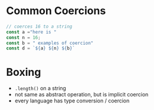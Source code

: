 # Common Coercions
```js
// coerces 16 to a string
const a ="here is "
const n = 16;
const b = " examples of coercion"
const d = `${a} ${n} ${b}`


```

# Boxing
- `.length()` on a string
- not same as abstract operation, but is implicit coercion
- every language has type conversion / coercion